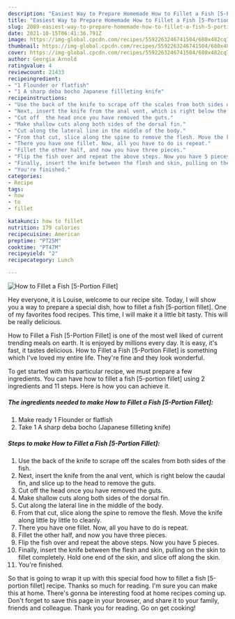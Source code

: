```yaml
---
description: "Easiest Way to Prepare Homemade How to Fillet a Fish [5-Portion Fillet]"
title: "Easiest Way to Prepare Homemade How to Fillet a Fish [5-Portion Fillet]"
slug: 2089-easiest-way-to-prepare-homemade-how-to-fillet-a-fish-5-portion-fillet
date: 2021-10-15T06:41:36.791Z
image: https://img-global.cpcdn.com/recipes/5592263246741504/680x482cq70/how-to-fillet-a-fish-5-portion-fillet-recipe-main-photo.jpg
thumbnail: https://img-global.cpcdn.com/recipes/5592263246741504/680x482cq70/how-to-fillet-a-fish-5-portion-fillet-recipe-main-photo.jpg
cover: https://img-global.cpcdn.com/recipes/5592263246741504/680x482cq70/how-to-fillet-a-fish-5-portion-fillet-recipe-main-photo.jpg
author: Georgia Arnold
ratingvalue: 4
reviewcount: 21433
recipeingredient:
- "1 Flounder or flatfish"
- "1 A sharp deba bocho Japanese fillleting knife"
recipeinstructions:
- "Use the back of the knife to scrape off the scales from both sides of the fish."
- "Next, insert the knife from the anal vent, which is right below the caudal fin, and slice up to the head to remove the guts."
- "Cut off  the head once you have removed the guts."
- "Make shallow cuts along both sides of the dorsal fin."
- "Cut along the lateral line in the middle of the body."
- "From that cut, slice along the spine to remove the flesh. Move the knife along little by little to cleanly."
- "There you have one fillet. Now, all you have to do is repeat."
- "Fillet the other half, and now you have three pieces."
- "Flip the fish over and repeat the above steps. Now you have 5 pieces."
- "Finally, insert the knife between the flesh and skin, pulling on the skin to fillet completely. Hold one end of the skin, and slice off along the skin."
- "You're finished."
categories:
- Recipe
tags:
- how
- to
- fillet

katakunci: how to fillet 
nutrition: 179 calories
recipecuisine: American
preptime: "PT25M"
cooktime: "PT47M"
recipeyield: "2"
recipecategory: Lunch

---
```



![How to Fillet a Fish [5-Portion Fillet]](https://img-global.cpcdn.com/recipes/5592263246741504/680x482cq70/how-to-fillet-a-fish-5-portion-fillet-recipe-main-photo.jpg)

Hey everyone, it is Louise, welcome to our recipe site. Today, I will show you a way to prepare a special dish, how to fillet a fish [5-portion fillet]. One of my favorites food recipes. This time, I will make it a little bit tasty. This will be really delicious.



How to Fillet a Fish [5-Portion Fillet] is one of the most well liked of current trending meals on earth. It is enjoyed by millions every day. It is easy, it's fast, it tastes delicious. How to Fillet a Fish [5-Portion Fillet] is something which I've loved my entire life. They're fine and they look wonderful.


To get started with this particular recipe, we must prepare a few ingredients. You can have how to fillet a fish [5-portion fillet] using 2 ingredients and 11 steps. Here is how you can achieve it.

<!--inarticleads1-->

##### The ingredients needed to make How to Fillet a Fish [5-Portion Fillet]:

1. Make ready 1 Flounder or flatfish
1. Take 1 A sharp deba bocho (Japanese fillleting knife)




<!--inarticleads2-->

##### Steps to make How to Fillet a Fish [5-Portion Fillet]:

1. Use the back of the knife to scrape off the scales from both sides of the fish.
1. Next, insert the knife from the anal vent, which is right below the caudal fin, and slice up to the head to remove the guts.
1. Cut off  the head once you have removed the guts.
1. Make shallow cuts along both sides of the dorsal fin.
1. Cut along the lateral line in the middle of the body.
1. From that cut, slice along the spine to remove the flesh. Move the knife along little by little to cleanly.
1. There you have one fillet. Now, all you have to do is repeat.
1. Fillet the other half, and now you have three pieces.
1. Flip the fish over and repeat the above steps. Now you have 5 pieces.
1. Finally, insert the knife between the flesh and skin, pulling on the skin to fillet completely. Hold one end of the skin, and slice off along the skin.
1. You're finished.




So that is going to wrap it up with this special food how to fillet a fish [5-portion fillet] recipe. Thanks so much for reading. I'm sure you can make this at home. There's gonna be interesting food at home recipes coming up. Don't forget to save this page in your browser, and share it to your family, friends and colleague. Thank you for reading. Go on get cooking!
